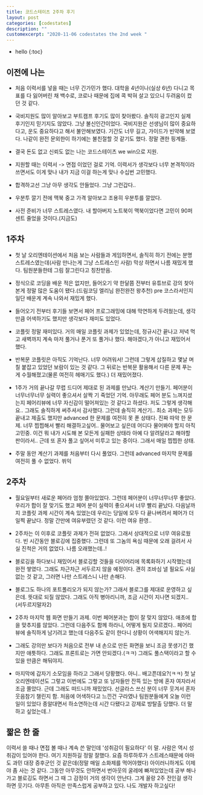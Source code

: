 ```yaml
---
title: 코드스테이츠 2주차 후기
layout: post
categories: [codestates]
description: ""
customexcerpt: "2020-11-06 codestates the 2nd week "
---
```


* hello
{:toc}


## 이전에 나는
- 처음 이력서를 넣을 때는 너무 긴가민가 했다. 대학을 4년이나(실상 6년) 다니고 목표를 다 잃어버린 채 백수로, 코로나 때문에 집에 콕 박혀 살고 있으니 두려움이 컸던 것 같다.

- 국비지원도 많이 알아보고 부트캠프 후기도 많이 찾아봤다. 솔직히 광고인지 실제 후기인지 믿기지도 않았다. 그냥 불신인간이었다. 국비지원은 선생님이 많이 중요하다고, 운도 중요하다고 해서 불안해보였다. 기간도 너무 길고, 가이드가 빈약해 보였다. 나같이 완전 문외한이 하기에는 불친절할 것 같기도 했다. 정말 괜한 핑계들. 

- 결국 돈도 없고 신뢰도 없는 나는 코드스테이츠 we win으로 지원.

- 지원할 때는 이력서 -> 면접 이었던 걸로 기억. 이력서가 생각보다 너무 본격적이라 쓰면서도 이게 맞나 내가 지금 이걸 하는게 맞나 수십번 고민했다.

- 합격하고선 그냥 아무 생각도 안들었다. 그냥 그런갑다.. 

- 우분투 깔기 전에 맥북 중고 가격 알아보고 조용히 우분투를 깔았다.

- 사전 준비가 너무 스트레스였다. 내 할아버지 노트북이 맥북이었다면 고민이 90퍼센트 줄었을 것이다.(지금도)


## 1주차
- 첫 날 오리엔테이션에서 처음 보는 사람들과 게임하면서, 솔직히 하기 전에는 분명 스트레스였는데(사람 만나는게 그냥 스트레스인 사람) 막상 하면서 나름 재밌게 했다. 팀원분들한테 그림 잘그린다고 칭찬받음.

- 정식으로 코딩을 배운 적은 없지만, 들어오기 약 한달쯤 전부터 유튜브로 강의 찾아본게 정말 많은 도움이 됐다.(드림코딩 엘리님 완전완전 왕추천) pre 코스라서인지 일단 배운게 계속 나와서 재밌게 했다.

- 들어오기 전부터 후기들 보면서 페어 프로그래밍에 대해 막연하게 두려웠는데, 생각만큼 어색하기도 했지만 생각보다 재미도 있었다.

- 코플릿 정말 재미있다. 거의 매일 코플릿 과제가 있었는데, 정규시간 끝나고 저녁 먹고 새벽까지 계속 마저 풀거나 푼거 또 풀거나 했다. 해야겠다,가 아니고 재밌어서 했다.

- 반복문 코플릿은 아직도 기억난다. 너무 어려워서! 그런데 그렇게 삽질하고 몇날 며칠 붙잡고 있었던 보람이 있는 것 같다. 그 뒤로는 반복문 활용해서 다른 문제 푸는게 수월해졌고(물론 여전히 헤매기도 했다.) 더 재밌어졌다.

- 1주가 거의 끝나갈 무렵 드디어 제대로 된 과제를 만났다. 계산기 만들기. 페어분이 너무너무너무 실력이 좋으셔서 살짝 기 죽었던 기억. 아무래도 페어 분도 느껴지셨는지 페어리뷰에 너무 자신감이 떨어져있는 것 같다고 하셨다. 저도 그렇게 생각해요.. 그래도 솔직하게 써주셔서 감사했다. 그런데 솔직히 계산기.. 최소 과제는 모두 끝내고 제출도 했지만 advanced 한 문제를 여전히 못 푼 상태다. 진짜 따악 한 문제. 너무 찝찝해서 빨리 해결하고싶어.. 물어보고 싶은데 어디다 물어봐야 할지 아직 고민중. 이건 뭐 내가 시도해 본 모든게 실패한 상태라 아예 다 알려달라고 해야할 판이라서.. 근데 또 혼자 풀고 싶어서 미루고 있는 중이다. 그래서 매일 찝찝한 상태.

- 주말 동안 계산기 과제를 처음부터 다시 풀었다. 그런데 advanced 마지막 문제를 여전히 풀 수 없었다. 쒸익


## 2주차
- 월요일부터 새로운 페어라 엄청 쫄아있었다. 그런데 페어분이 너무너무너무 좋았다. 우리가 합이 잘 맞기도 했고 페어 분이 실력이 좋으셔서 너무 빨리 끝났다. 다음날까지 코플릿 과제 시간이 계속 있었는데 우리는 당일에 모두 다 끝나버려서 페어가 더 일찍 끝났다. 정말 간만에 여유부렸던 것 같다. 이런 여유 환영..

- 2주차는 이 이후로 코플릿 과제가 전혀 없었다. 그래서 상대적으로 너무 여유로웠다. 빈 시간동안 블로깅에 집중했다. 그런데 또 그놈의 욕심 때문에 오래 걸려서 사실 진척은 거의 없었다. 나름 오래했는데..!

- 블로깅을 하다보니 재밌어서 블로깅할 것들을 다이어리에 목록화하기 시작했는데 완전 쌓였다. 그래도 차근차근 서두르지 않을 예정이다. 괜히 조바심 낼 필요도 사실 없는 것 같고, 그러면 나만 스트레스니 나만 손해다.

- 블로그도 하나의 포트폴리오가 되지 않는가? 그래서 블로그를 제대로 운영하고 싶은데. 뜻대로 되질 않았다. 그래도 아직 병아리니까, 조금 시간이 지나면 되겠지.. (서두르지말자2)

- 2주차 마지막 웹 화면 만들기 과제. 이번 페어분과는 합이 잘 맞지 않았다. 애초에 합을 맞추지를 않았다. 그런데 다음주도 함께 하라니, 어떻게 될지 모르겠다.. 페어리뷰에 솔직하게 남기려고 했는데 다음주도 같이 한다니 상황이 어색해지지 않는가. 

- 그래도 강의만 보다가 처음으로 전부 내 손으로 만든 화면을 보니 조금 못생기긴 했지만 애틋하다. 그래도 프론트로는 가면 안되겠다.(ㅋㅋ) 그래도 풀스택이라고 할 수 있을 만큼은 해둬야지.

- 마지막에 갑자기 소모임을 하라고 그래서 당황했다. 아니.. 배고픈데요?(ㅋㅋ) 첫 날 오리엔테이션도 그렇고 이번에도 그렇고 또 남자들만 잔뜩 있는 방에 혼자 여자라서 조금 쫄았다. 근데 그래도 떠드니까 재밌었다. 선글라스 쓰신 분이 너무 웃겨서 혼자 웃음참기 챌린지 함. 처음에 어색하다고 느낀건 구라였나 팀원분들에게 오늘 이런 일이 있었다 종알대면서 하소연하는데 시간 다됐다고 강제로 방탈출 당했다. 더 말하고 싶었는데..! 


## 짧은 한 줄
이력서 쓸 때나 면접 볼 때나 계속 쓴 말인데 '성취감이 필요하다' 이 말. 사람은 역시 성취감이 있어야 한다. 여기 지원하길 정말 잘했다. 요즘 하루하루가 스트레스때문에 아마도 과민 대장 증후군인 것 같은데(정말 매일 소화제를 먹어야했다) 아이러니하게도 이제야 좀 사는 것 같다. 그동안 아무것도 안하면서 번아웃의 굴레에 빠져있었는데 공부 해나가고 블로깅도 하면서 그 때 그 감정이 거의 생각이 안난다. 그게 꼴랑 2주 전인걸 생각하면 웃기다. 아무튼 아직은 만족스럽게 공부하고 있다. 나도 개발자 하고싶다!
